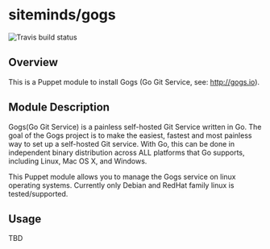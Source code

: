 siteminds/gogs
==============

![Travis build status](https://api.travis-ci.org/Siteminds/puppet-gogs.svg)

Overview
--------

This is a Puppet module to install Gogs (Go Git Service, see: <http://gogs.io>).

Module Description
-------------------

Gogs(Go Git Service) is a painless self-hosted Git Service written in Go. The goal of the Gogs
project is to make the easiest, fastest and most painless way to set up a self-hosted Git service.
With Go, this can be done in independent binary distribution across ALL platforms that Go supports,
including Linux, Mac OS X, and Windows.

This Puppet module allows you to manage the Gogs service on linux operating systems. Currently
only Debian and RedHat family linux is tested/supported.

Usage
-----

TBD